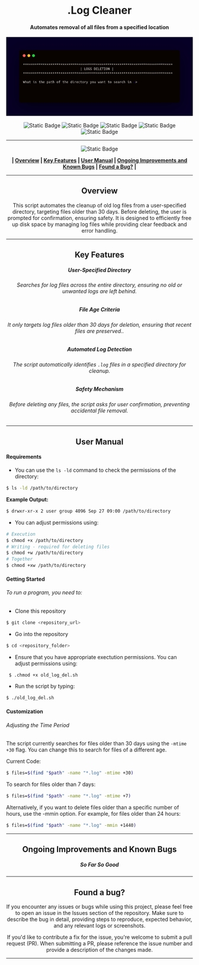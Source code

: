 <div align="center">
  
# .Log Cleaner
####  Automates removal of all files from a specified location


![Preview](../../Images/log-del.png)

![Static Badge](https://img.shields.io/badge/fedora-lightblue%20%20%20%20%20%20%20%20%20%20?style=for-the-badge&logo=fedora&logoColor=lightblue&logoSize=auto&labelColor=black)  ![Static Badge](https://img.shields.io/badge/redhat-darkred%20%20%20%20%20%20?style=for-the-badge&logo=redhat&logoColor=darkred&logoSize=auto&labelColor=black) ![Static Badge](https://img.shields.io/badge/ubuntu-orange?style=for-the-badge&logo=ubuntu&logoColor=orange&logoSize=auto&labelColor=black) ![Static Badge](https://img.shields.io/badge/debian-gray?style=for-the-badge&logo=debian&logoColor=white&logoSize=auto&labelColor=black) ![Static Badge](https://img.shields.io/badge/macos-darkviolet?style=for-the-badge&logo=apple&logoColor=darkviolet&logoSize=auto&labelColor=black)


------------


![Static Badge](https://img.shields.io/badge/Table%20%20%20%20%20%20%20%20%20%20%20of%20%20%20%20%20%20%20%20%20%20Contents-blue?style=for-the-badge&logoColor=darkviolet)

**| [Overview](#overview) | [Key Features](#key-features) | [User Manual](#user-manual) | [Ongoing Improvements and Known Bugs](#ongoing-improvements-and-known-bugs) | [Found a Bug?](#found-a-bug) |**





------------



## Overview
This script automates the cleanup of old log files from a user-specified directory, targeting files older than 30 days. Before deleting, the user is prompted for confirmation, ensuring safety. It is designed to efficiently free up disk space by managing log files while providing clear feedback and error handling.


------------



## Key Features
##### <center>User-Specified Directory</center>
###### <center>Searches for log files across the entire directory, ensuring no old or unwanted logs are left behind.</center>
##### <center>File Age Criteria
###### <center>It only targets log files older than 30 days for deletion, ensuring that recent files are preserved..</center>
##### <center>Automated Log Detection</center>
###### <center>The script automatically identifies `.log` files in a specified directory for cleanup.</center>
##### <center>Safety Mechanism</center>
###### <center>Before deleting any files, the script asks for user confirmation, preventing accidental file removal.</center>


------------



## User Manual
</div>

#### Requirements

- You can use the `ls -ld` command to check the permissions of the directory:
```bash
$ ls -ld /path/to/directory
```
**Example Output:**
```bash
$ drwxr-xr-x 2 user group 4096 Sep 27 09:00 /path/to/directory
 ```
- You can adjust permissions using:
```bash
# Execution 
$ chmod +x /path/to/directory
# Writing - required for deleting files
$ chmod +w /path/to/directory
# Together
$ chmod +xw /path/to/directory
 ```


#### Getting Started
###### To run a program, you need to:
- Clone this repository
 ```bash
$ git clone <repository_url>
```
- Go into the repository
 ```bash
$ cd <repository_folder>
```

- Ensure that you have appropriate exectution permissions. You can adjust permissions using:
```bash
 $ .chmod +x old_log_del.sh
 ```
-   Run the script by typing:
 ```bash
 $ ./old_log_del.sh
 ```


#### Customization
###### Adjusting the Time Period
The script currently searches for files older than 30 days using the `-mtime +30` flag. You can change this to search for files of a different age.

Current Code:
 ```bash
$ files=$(find "$path" -name "*.log" -mtime +30)
 ```
To search for files older than 7 days:
 ```bash
$ files=$(find "$path" -name "*.log" -mtime +7)
 ```
Alternatively, if you want to delete files older than a specific number of hours, use the -mmin option. For example, for files older than 24 hours:
 ```bash
$ files=$(find "$path" -name "*.log" -mmin +1440)
 ```
------------
<div align="center">

## Ongoing Improvements and Known Bugs

##### So Far So Good





------------

## Found a bug?

If you encounter any issues or bugs while using this project, please feel free to open an issue in the Issues section of the repository. Make sure to describe the bug in detail, providing steps to reproduce, expected behavior, and any relevant logs or screenshots.

If you'd like to contribute a fix for the issue, you're welcome to submit a pull request (PR). When submitting a PR, please reference the issue number and provide a description of the changes made.

</div>

------------

